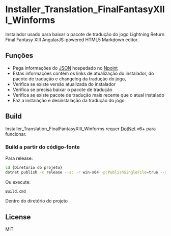 # Installer_Translation_FinalFantasyXIII_Winforms

Instalador usado para baixar o pacote de tradução do jogo
Lightning Return Final Fantasy XIII
AngularJS-powered HTML5 Markdown editor.

## Funções

- Pega informações do [JSON](https://www.npoint.io/docs/b7fa9dd201b5e145b492) hospedado no [Npoint](https://www.npoint.io)
- Estas informações contém os links de atualização do instalador, do pacote de tradução
    e changelog da tradução do jogo,
- Verifica se existe versão atualizada do instalador
- Verifica se precisa baixar o pacote de tradução
- Verifica se existe pacote de tradução mais recente que o atual instalado
- Faz a instalação e desinstalação  da tradução do jogo

## Build

Installer_Translation_FinalFantasyXIII_Winforms requer [DotNet](https://dotnet.microsoft.com/en-us/download) v6+ para funcionar.

### Build a partir do código-fonte

Para  release:

```sh
cd {Diretório do projeto}
dotnet publish -c release --sc -r win-x64 -p:PublishSingleFile=true --self-contained false
```

Ou execute:

```sh
Build.cmd
```
Dentro do diretório do projeto
## License

MIT
